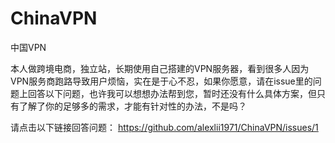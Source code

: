 # ChinaVPN
中国VPN

本人做跨境电商，独立站，长期使用自己搭建的VPN服务器，看到很多人因为VPN服务商跑路导致用户烦恼，实在是于心不忍，如果你愿意，请在issue里的问题上回答以下问题，也许我可以想想办法帮到您，暂时还没有什么具体方案，但只有了解了你的足够多的需求，才能有针对性的办法，不是吗？


请点击以下链接回答问题：
https://github.com/alexlii1971/ChinaVPN/issues/1
